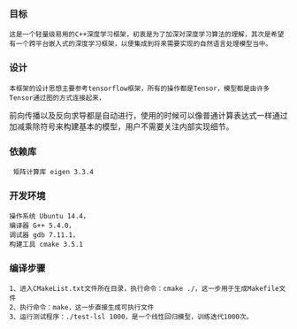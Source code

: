 ### 目标
    这是一个轻量级易用的C++深度学习框架，初衷是为了加深对深度学习算法的理解，其次是希望有一个跨平台嵌入式的深度学习框架，以便集成到将来需要实现的自然语言处理模型当中。

### 设计
    本框架的设计思想主要参考tensorflow框架，所有的操作都是Tensor，模型都是由许多Tensor通过图的方式连接起来，
前向传播以及反向求导都是自动进行，使用的时候可以像普通计算表达式一样通过加减乘除符号来构建基本的模型，用户不需要关注内部实现细节。

### 依赖库
     矩阵计算库 eigen 3.3.4 

### 开发环境 
    操作系统 Ubuntu 14.4， 
    编译器 G++ 5.4.0，
    调试器 gdb 7.11.1， 
    构建工具 cmake 3.5.1

### 编译步骤
    1、进入CMakeList.txt文件所在目录，执行命令：cmake ./，这一步用于生成Makefile文件
    2、执行命令：make，这一步直接生成可执行文件
    3、运行测试程序：./test-lsl 1000，是一个线性回归模型，训练迭代1000次。

